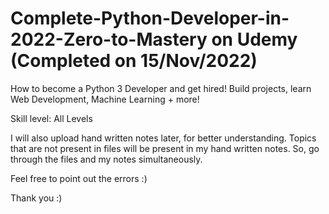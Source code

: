 # Complete-Python-Developer-in-2022-Zero-to-Mastery on Udemy (Completed on 15/Nov/2022)
How to become a Python 3 Developer and get hired! Build projects, learn Web Development, Machine Learning + more!

Skill level: All Levels

I will also upload hand written notes later, for better understanding.
Topics that are not present in files will be present in my hand written notes. So, go through the files and my notes simultaneously.

Feel free to point out the errors :)

Thank you :)

